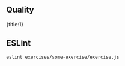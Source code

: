 ## Quality
{title:1}

## ESLint

```sh
eslint exercises/some-exercise/exercise.js
```

<!-- TODO stinger - demonstration -->


<!-- TODO talk about standard, and standard format -->
